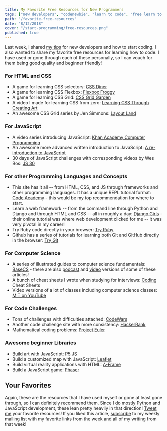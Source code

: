 ```yaml
---
title: My Favorite Free Resources for New Programmers
tags: ["new developers", "codenewbie", "learn to code", "free learn to code", "free learn programming", "programming resources", "learn javascript", "learn python"]
path: "/favorite-free-resources"
date: "8/12/2018"
cover: "/start-programming/free-resources.png"
published: true
---
```


Last week, I shared [my tips](https://zen-of-programming.com/start-programming) for new developers and how to start coding. I also wanted to share my favorite free resources for learning how to code. I have used or gone through each of these personally, so I can vouch for them being good quality and beginner friendly!

### For HTML and CSS

* A game for learning CSS selectors: [CSS Diner](https://flukeout.github.io/) 
* A game for learning CSS Flexbox: [Flexbox Froggy](https://flexboxfroggy.com/)
* A game for learning CSS Grid: [CSS Grid Garden](https://cssgridgarden.com/)
* A video I made for learning CSS from zero: [Learning CSS Through Creating Art](https://dev.to/aspittel/learning-css-through-creating-art-54c0)
* An awesome CSS Grid series by Jen Simmons: [Layout Land](https://www.youtube.com/channel/UC7TizprGknbDalbHplROtag)

### For JavaScript

* A video series introducing JavaScript: [Khan Academy Computer Programming](https://www.khanacademy.org/computing/computer-programming)
* An awesome more advanced written introduction to JavaScript: [A re-introduction to JavaScript](https://developer.mozilla.org/en-US/docs/Web/JavaScript/A_re-introduction_to_JavaScript)
* 30 days of JavaScript challenges with corresponding videos by Wes Bos: [JS 30](https://javascript30.com/)

### For other Programming Languages and Concepts

* This site has it all -- from HTML, CSS, and JS through frameworks and other programming languages. It has a unique REPL tutorial format: [Code Academy](https://www.codecademy.com/)  - this would be my top recommendation for where to start.
* Learn a web framework -- from the command line through Python and Django and through HTML and CSS -- all in roughly a day: [Django Girls](https://tutorial.djangogirls.org/en/) - their online tutorial was where web development clicked for me -- it was very pivotal in my career!
* Try Ruby code directly in your browser: [Try Ruby](https://ruby.github.io/TryRuby/)
* Github has a series of tutorials for learning both Git and GitHub directly in the browser: [Try Git](http://try.github.io/)

### For Computer Science

* A series of illustrated guides to computer science fundamentals: [BaseCS](https://medium.com/basecs) - there are also [podcast](https://www.codenewbie.org/basecs) and [video](https://dev.to/vaidehijoshi) versions of some of these articles!
* A bunch of cheat sheets I wrote when studying for interviews: [Coding Cheat Sheets](https://github.com/aspittel/coding-cheat-sheets)
* Video versions of a lot of classes including computer science classes: [MIT on YouTube](https://www.youtube.com/user/MIT)

### For Code Challenges

* Tons of challenges with difficulties attached: [CodeWars](https://www.codewars.com/)
* Another code challenge site with more consistency: [HackerRank](https://www.hackerrank.com/)
* Mathematical coding problems: [Project Euler](https://projecteuler.net/)

### Awesome beginner Libraries

* Build art with JavaScript: [P5 JS](https://p5js.org/)
* Build a customized map with JavaScript: [Leaflet](https://leafletjs.com/)
* Build virtual reality applications with HTML: [A-Frame](https://aframe.io/)
*  Build a JavaScript game: [Phaser](https://phaser.io/)

## Your Favorites

Again, these are the resources that I have used myself or gone at least gone through, so I can definitely recommend them. Since I do mostly Python and JavaScript development, these lean pretty heavily in that direction! [Tweet me](https://twitter.com/ASpittel) your favorite resources! If you liked this article, [subscribe](https://tinyletter.com/ali_writes_code) to my weekly mailing list with my favorite links from the week and all of my writing from that week!
